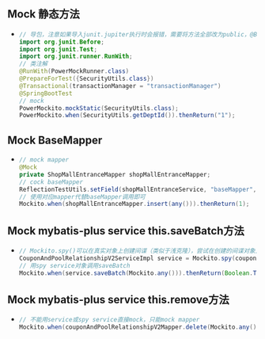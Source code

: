 ## Mock 静态方法

* ```java
  // 导包，注意如果导入junit.jupiter执行时会报错，需要将方法全部改为public，@BeforeEach改为@Before
  import org.junit.Before;
  import org.junit.Test;
  import org.junit.runner.RunWith;
  // 类注解
  @RunWith(PowerMockRunner.class)
  @PrepareForTest({SecurityUtils.class})
  @Transactional(transactionManager = "transactionManager")
  @SpringBootTest
  // mock
  PowerMockito.mockStatic(SecurityUtils.class);
  PowerMockito.when(SecurityUtils.getDeptId()).thenReturn("1");
  ```

## Mock BaseMapper

* ```java
  // mock mapper
  @Mock
  private ShopMallEntranceMapper shopMallEntranceMapper;
  // cock baseMapper
  ReflectionTestUtils.setField(shopMallEntranceService, "baseMapper", shopMallEntranceMapper);
  // 使用对应mapper代替baseMapper调用即可
  Mockito.when(shopMallEntranceMapper.insert(any())).thenReturn(1);
  ```

## Mock mybatis-plus service this.saveBatch方法

* ```java
  // Mockito.spy()可以在真实对象上创建间谍（类似于浅克隆），尝试在创建的间谍对象上打桩
  CouponAndPoolRelationshipV2ServiceImpl service = Mockito.spy(couponAndPoolRelationshipV2Service);
  // 用spy service对象调用saveBatch
  Mockito.when(service.saveBatch(Mockito.any())).thenReturn(Boolean.TRUE);
  ```

## Mock mybatis-plus service this.remove方法

* ```java
  // 不能用service或spy service直接mock，只能mock mapper
  Mockito.when(couponAndPoolRelationshipV2Mapper.delete(Mockito.any())).thenReturn(1);
  ```
